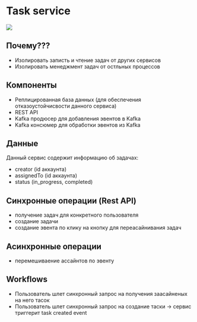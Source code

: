 # Task service

![](task-service.png)

## Почему???

- Изолировать записть и чтение задач от других сервисов
- Изолировать менеджмент задач от остльных процессов

## Компоненты

- Реплицированная база данных (для обеспечения отказоустойчисвости данного сервиса)
- REST API
- Kafka продюсер для добавления эвентов в Kafka
- Kafka консюмер для обработки эвентов из Kafka

## Данные

Данный сервис содержит информацию об задачах:
- creator (id аккаунта)
- assignedTo (id аккаунта)
- status (in_progress, completed)

## Синхронные операции (Rest API)

- получение задач для конкретного пользователя
- создание задачи
- создание эвента по клику на кнопку для переасайнивания задач

## Асинхронные операции

- перемешиваение ассайнтов по эвенту

## Workflows

- Пользователь шлет синхронный запрос на получения заасайненых на него тасок
- Пользователь шлет синхронный запрос на создание таски -> сервис триггерит task created event